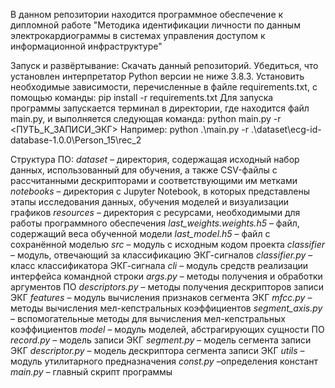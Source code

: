В данном репозитории находится программное обеспечение к дипломной работе "Методика идентификации личности по данным электрокардиограммы в системах управления доступом к информационной инфраструктуре"

Запуск и развёртывание:
Скачать данный репозиторий.
Убедиться, что установлен интерпретатор Python версии не ниже 3.8.3. 
Установить необходимые зависимости, перечисленные в файле requirements.txt, с помощью команды: pip install -r requirements.txt
Для запуска программы запускается терминал в директории, где находится файл main.py, и выполняется следующая команда:
python main.py -r <ПУТЬ_К_ЗАПИСИ_ЭКГ>
Например:
python .\main.py -r .\dataset\ecg-id-database-1.0.0\Person_15\rec_2


Структура ПО:
*dataset* – директория, содержащая исходный набор данных, использованный для обучения, а также CSV-файлы с рассчитанными дескрипторами и соответствующими им метками
*notebooks* – директория с Jupyter Notebook, в которых представлены этапы исследования данных, обучения моделей и визуализации графиков
*resources* – директория с ресурсами, необходимыми для работы программного обеспечения
*last_weights.weights.h5* – файл, содержащий веса обученной модели
*last_model.h5* – файл c сохранённой моделью
*src* – модуль с исходным кодом проекта
*classifier* – модуль, отвечающий за классификацию ЭКГ-сигналов
*classifier.py* – класс классификатора ЭКГ-сигнала
*cli* – модуль средств реализации интерфейса командной строки
*args.py* – методы получения и обработки аргументов ПО
*descriptors.py* – методы получения дескрипторов записи ЭКГ
*features* – модуль вычисления признаков сегмента ЭКГ
*mfcc.py* – методы вычисления мел-кепстральных коэффициентов
*segment_axis.py* – вспомогательные методы для вычисления мел-кепстральных коэффициентов
*model* – модуль моделей, абстрагирующих сущности ПО
*record.py* – модель записи ЭКГ
*segment.py* – модель сегмента записи ЭКГ
*descriptor.py* – модель дескриптора сегмента записи ЭКГ
*utils* – модуль утилитарного предназначения
*const.py* –определения констант
*main.py* – главный скрипт программы
